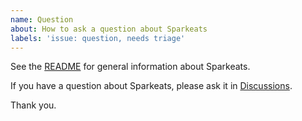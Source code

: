 ```yaml
---
name: Question
about: How to ask a question about Sparkeats 
labels: 'issue: question, needs triage'
---
```


See the [README](README.md) for general information about Sparkeats.

If you have a question about Sparkeats, please ask it in [Discussions](https://github.com/sparkbox/sparkeats/discussions).

Thank you.

